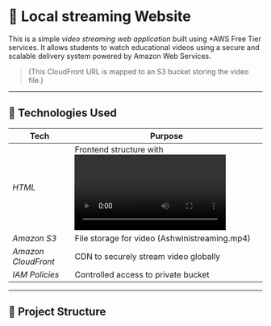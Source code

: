 # 🎥 Local streaming Website

This is a simple *video streaming web application* built using *AWS Free Tier services. It allows students  to watch educational videos using a secure and scalable delivery system powered by Amazon Web Services.


> (This CloudFront URL is mapped to an S3 bucket storing the video file.)

---

## 🧰 Technologies Used

| Tech        | Purpose                              |
|-------------|--------------------------------------|
| *HTML*    | Frontend structure with <video> tag |
| *Amazon S3* | File storage for video (Ashwinistreaming.mp4) |
| *Amazon CloudFront* | CDN to securely stream video globally |
| *IAM Policies* | Controlled access to private bucket |

---

## 📂 Project Structure
